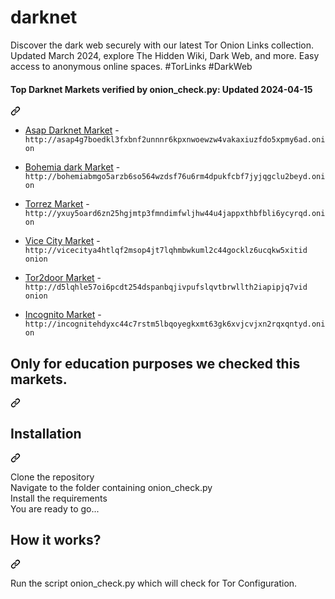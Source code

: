 # darknet
Discover the dark web securely with our latest Tor Onion Links collection. Updated March 2024, explore The Hidden Wiki, Dark Web, and more. Easy access to anonymous online spaces. #TorLinks #DarkWeb
<div class="markdown-heading" dir="auto"><h4 tabindex="-1" class="heading-element" dir="auto">Top Darknet Markets verified by onion_check.py:  Updated 2024-04-15</h4><a id="user-content-top-darknet-markets-verified-by-onion_checkpy--updated-2024-04-15" class="anchor" aria-label="Permalink: Top Darknet Markets verified by onion_check.py:  Updated 2024-04-15" href="#top-darknet-markets-verified-by-onion_checkpy--updated-2024-04-15"><svg class="octicon octicon-link" viewBox="0 0 16 16" version="1.1" width="16" height="16" aria-hidden="true"><path d="m7.775 3.275 1.25-1.25a3.5 3.5 0 1 1 4.95 4.95l-2.5 2.5a3.5 3.5 0 0 1-4.95 0 .751.751 0 0 1 .018-1.042.751.751 0 0 1 1.042-.018 1.998 1.998 0 0 0 2.83 0l2.5-2.5a2.002 2.002 0 0 0-2.83-2.83l-1.25 1.25a.751.751 0 0 1-1.042-.018.751.751 0 0 1-.018-1.042Zm-4.69 9.64a1.998 1.998 0 0 0 2.83 0l1.25-1.25a.751.751 0 0 1 1.042.018.751.751 0 0 1 .018 1.042l-1.25 1.25a3.5 3.5 0 1 1-4.95-4.95l2.5-2.5a3.5 3.5 0 0 1 4.95 0 .751.751 0 0 1-.018 1.042.751.751 0 0 1-1.042.018 1.998 1.998 0 0 0-2.83 0l-2.5 2.5a1.998 1.998 0 0 0 0 2.83Z"></path></svg></a></div>
<ul dir="auto">
<li>
<p dir="auto"><a href="http://asap4g7boedkl3fxbnf2unnnr6kpxnwoewzw4vakaxiuzfdo5xpmy6ad.onion" rel="nofollow">Asap Darknet Market</a> - <code>http://asap4g7boedkl3fxbnf2unnnr6kpxnwoewzw4vakaxiuzfdo5xpmy6ad.onion</code></p>
</li>
<li>
<p dir="auto"><a href="http://bohemiabmgo5arzb6so564wzdsf76u6rm4dpukfcbf7jyjqgclu2beyd.onion" rel="nofollow">Bohemia dark Market</a> - <code>http://bohemiabmgo5arzb6so564wzdsf76u6rm4dpukfcbf7jyjqgclu2beyd.onion</code></p>
</li>
<li>
<p dir="auto"><a href="http://yxuy5oard6zn25hgjmtp3fmndimfwljhw44u4jappxthbfbli6ycyrqd.onion" rel="nofollow">Torrez Market</a> - <code>http://yxuy5oard6zn25hgjmtp3fmndimfwljhw44u4jappxthbfbli6ycyrqd.onion</code></p>
</li>
<li>
<p dir="auto"><a href="http://vicecitya4htlqf2msop4jt7lqhmbwkuml2c44gocklz6ucqkw5xitid onion" rel="nofollow">Vice City Market</a> - <code>http://vicecitya4htlqf2msop4jt7lqhmbwkuml2c44gocklz6ucqkw5xitid onion</code></p>
</li>
<li>
<p dir="auto"><a href="http://d5lqhle57oi6pcdt254dspanbqjivpufslqvtbrwllth2iapipjq7vid onion" rel="nofollow">Tor2door Market</a> - <code>http://d5lqhle57oi6pcdt254dspanbqjivpufslqvtbrwllth2iapipjq7vid onion</code></p>
</li>
<li>
<p dir="auto"><a href="http://incognitehdyxc44c7rstm5lbqoyegkxmt63gk6xvjcvjxn2rqxqntyd.onion" rel="nofollow">Incognito Market</a> - <code>http://incognitehdyxc44c7rstm5lbqoyegkxmt63gk6xvjcvjxn2rqxqntyd.onion</code></p>
</li>
</ul>
<div class="markdown-heading" dir="auto"><h2 tabindex="-1" class="heading-element" dir="auto">Only for education purposes we checked this markets.</h2><a id="user-content-only-for-education-purposes-we-checked-this-markets" class="anchor" aria-label="Permalink: Only for education purposes we checked this markets." href="#only-for-education-purposes-we-checked-this-markets"><svg class="octicon octicon-link" viewBox="0 0 16 16" version="1.1" width="16" height="16" aria-hidden="true"><path d="m7.775 3.275 1.25-1.25a3.5 3.5 0 1 1 4.95 4.95l-2.5 2.5a3.5 3.5 0 0 1-4.95 0 .751.751 0 0 1 .018-1.042.751.751 0 0 1 1.042-.018 1.998 1.998 0 0 0 2.83 0l2.5-2.5a2.002 2.002 0 0 0-2.83-2.83l-1.25 1.25a.751.751 0 0 1-1.042-.018.751.751 0 0 1-.018-1.042Zm-4.69 9.64a1.998 1.998 0 0 0 2.83 0l1.25-1.25a.751.751 0 0 1 1.042.018.751.751 0 0 1 .018 1.042l-1.25 1.25a3.5 3.5 0 1 1-4.95-4.95l2.5-2.5a3.5 3.5 0 0 1 4.95 0 .751.751 0 0 1-.018 1.042.751.751 0 0 1-1.042.018 1.998 1.998 0 0 0-2.83 0l-2.5 2.5a1.998 1.998 0 0 0 0 2.83Z"></path></svg></a></div>
<div class="markdown-heading" dir="auto"><h2 tabindex="-1" class="heading-element" dir="auto">Installation</h2><a id="user-content-installation" class="anchor" aria-label="Permalink: Installation" href="#installation"><svg class="octicon octicon-link" viewBox="0 0 16 16" version="1.1" width="16" height="16" aria-hidden="true"><path d="m7.775 3.275 1.25-1.25a3.5 3.5 0 1 1 4.95 4.95l-2.5 2.5a3.5 3.5 0 0 1-4.95 0 .751.751 0 0 1 .018-1.042.751.751 0 0 1 1.042-.018 1.998 1.998 0 0 0 2.83 0l2.5-2.5a2.002 2.002 0 0 0-2.83-2.83l-1.25 1.25a.751.751 0 0 1-1.042-.018.751.751 0 0 1-.018-1.042Zm-4.69 9.64a1.998 1.998 0 0 0 2.83 0l1.25-1.25a.751.751 0 0 1 1.042.018.751.751 0 0 1 .018 1.042l-1.25 1.25a3.5 3.5 0 1 1-4.95-4.95l2.5-2.5a3.5 3.5 0 0 1 4.95 0 .751.751 0 0 1-.018 1.042.751.751 0 0 1-1.042.018 1.998 1.998 0 0 0-2.83 0l-2.5 2.5a1.998 1.998 0 0 0 0 2.83Z"></path></svg></a></div>
<p dir="auto">Clone the repository
<br> Navigate to the folder containing onion_check.py
<br> Install the requirements
<br> You are ready to go...</p>
<div class="markdown-heading" dir="auto"><h2 tabindex="-1" class="heading-element" dir="auto">How it works?</h2><a id="user-content-how-it-works" class="anchor" aria-label="Permalink: How it works?" href="#how-it-works"><svg class="octicon octicon-link" viewBox="0 0 16 16" version="1.1" width="16" height="16" aria-hidden="true"><path d="m7.775 3.275 1.25-1.25a3.5 3.5 0 1 1 4.95 4.95l-2.5 2.5a3.5 3.5 0 0 1-4.95 0 .751.751 0 0 1 .018-1.042.751.751 0 0 1 1.042-.018 1.998 1.998 0 0 0 2.83 0l2.5-2.5a2.002 2.002 0 0 0-2.83-2.83l-1.25 1.25a.751.751 0 0 1-1.042-.018.751.751 0 0 1-.018-1.042Zm-4.69 9.64a1.998 1.998 0 0 0 2.83 0l1.25-1.25a.751.751 0 0 1 1.042.018.751.751 0 0 1 .018 1.042l-1.25 1.25a3.5 3.5 0 1 1-4.95-4.95l2.5-2.5a3.5 3.5 0 0 1 4.95 0 .751.751 0 0 1-.018 1.042.751.751 0 0 1-1.042.018 1.998 1.998 0 0 0-2.83 0l-2.5 2.5a1.998 1.998 0 0 0 0 2.83Z"></path></svg></a></div>
<p dir="auto">Run the script onion_check.py which will check for Tor Configuration.







